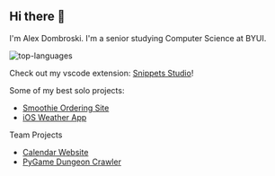 ## Hi there 👋

I'm Alex Dombroski. I'm a senior studying Computer Science at BYUI.

<img src="https://github-readme-stats.vercel.app/api/top-langs/?username=alexanderdombroski&layout=compact&langs_count=10" alt="top-languages"></img>

Check out my vscode extension: [Snippets Studio](https://github.com/alexanderdombroski/snippetstudio)!

Some of my best solo projects:
* [Smoothie Ordering Site](https://github.com/alexanderdombroski/blendz)
* [iOS Weather App](https://github.com/alexanderdombroski/WeatherApp)

Team Projects
* [Calendar Website](https://github.com/alexanderdombroski/vite-project)
* [PyGame Dungeon Crawler](https://github.com/alexanderdombroski/cse310pygame)

<!--
**alexanderdombroski/alexanderdombroski** is a ✨ _special_ ✨ repository because its `README.md` (this file) appears on your GitHub profile.

Here are some ideas to get you started:

- 🔭 I’m currently working on ...
- 🌱 I’m currently learning ...
- 👯 I’m looking to collaborate on ...
- 🤔 I’m looking for help with ...
- 💬 Ask me about ...
- 📫 How to reach me: ...
- ⚡ Fun fact: ...
-->
